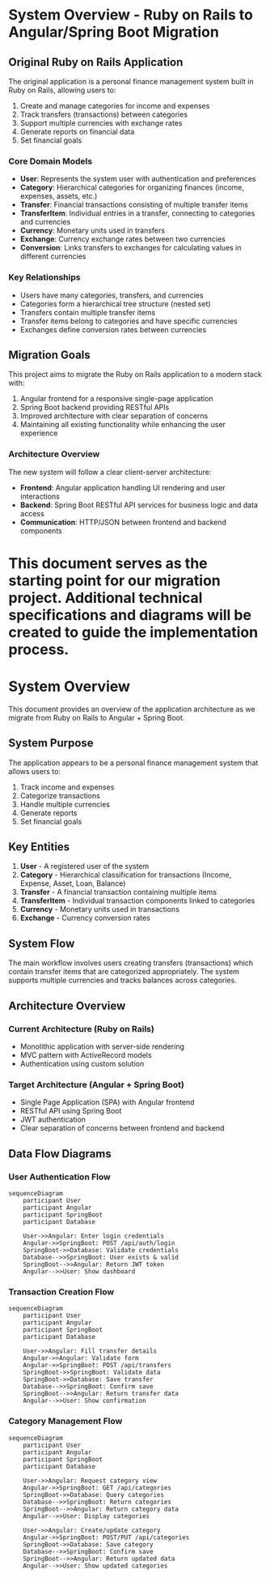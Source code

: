 
# System Overview - Ruby on Rails to Angular/Spring Boot Migration

## Original Ruby on Rails Application

The original application is a personal finance management system built in Ruby on Rails, allowing users to:

1. Create and manage categories for income and expenses
2. Track transfers (transactions) between categories
3. Support multiple currencies with exchange rates
4. Generate reports on financial data
5. Set financial goals

### Core Domain Models

- **User**: Represents the system user with authentication and preferences
- **Category**: Hierarchical categories for organizing finances (income, expenses, assets, etc.)
- **Transfer**: Financial transactions consisting of multiple transfer items
- **TransferItem**: Individual entries in a transfer, connecting to categories and currencies 
- **Currency**: Monetary units used in transfers
- **Exchange**: Currency exchange rates between two currencies
- **Conversion**: Links transfers to exchanges for calculating values in different currencies

### Key Relationships

- Users have many categories, transfers, and currencies
- Categories form a hierarchical tree structure (nested set)
- Transfers contain multiple transfer items
- Transfer items belong to categories and have specific currencies
- Exchanges define conversion rates between currencies

## Migration Goals

This project aims to migrate the Ruby on Rails application to a modern stack with:

1. Angular frontend for a responsive single-page application
2. Spring Boot backend providing RESTful APIs
3. Improved architecture with clear separation of concerns
4. Maintaining all existing functionality while enhancing the user experience

### Architecture Overview

The new system will follow a clear client-server architecture:

- **Frontend**: Angular application handling UI rendering and user interactions
- **Backend**: Spring Boot RESTful API services for business logic and data access
- **Communication**: HTTP/JSON between frontend and backend components

This document serves as the starting point for our migration project. Additional technical specifications and diagrams will be created to guide the implementation process.
=======
# System Overview

This document provides an overview of the application architecture as we migrate from Ruby on Rails to Angular + Spring Boot.

## System Purpose

The application appears to be a personal finance management system that allows users to:
1. Track income and expenses
2. Categorize transactions
3. Handle multiple currencies
4. Generate reports
5. Set financial goals

## Key Entities

1. **User** - A registered user of the system
2. **Category** - Hierarchical classification for transactions (Income, Expense, Asset, Loan, Balance)
3. **Transfer** - A financial transaction containing multiple items
4. **TransferItem** - Individual transaction components linked to categories
5. **Currency** - Monetary units used in transactions
6. **Exchange** - Currency conversion rates

## System Flow

The main workflow involves users creating transfers (transactions) which contain transfer items that are categorized appropriately. The system supports multiple currencies and tracks balances across categories.

## Architecture Overview

### Current Architecture (Ruby on Rails)
- Monolithic application with server-side rendering
- MVC pattern with ActiveRecord models
- Authentication using custom solution

### Target Architecture (Angular + Spring Boot)
- Single Page Application (SPA) with Angular frontend
- RESTful API using Spring Boot
- JWT authentication
- Clear separation of concerns between frontend and backend

## Data Flow Diagrams

### User Authentication Flow
```mermaid
sequenceDiagram
    participant User
    participant Angular
    participant SpringBoot
    participant Database
    
    User->>Angular: Enter login credentials
    Angular->>SpringBoot: POST /api/auth/login
    SpringBoot->>Database: Validate credentials
    Database-->>SpringBoot: User exists & valid
    SpringBoot-->>Angular: Return JWT token
    Angular-->>User: Show dashboard
```

### Transaction Creation Flow
```mermaid
sequenceDiagram
    participant User
    participant Angular
    participant SpringBoot
    participant Database
    
    User->>Angular: Fill transfer details
    Angular->>Angular: Validate form
    Angular->>SpringBoot: POST /api/transfers
    SpringBoot->>SpringBoot: Validate data
    SpringBoot->>Database: Save transfer
    Database-->>SpringBoot: Confirm save
    SpringBoot-->>Angular: Return transfer data
    Angular-->>User: Show confirmation
```

### Category Management Flow
```mermaid
sequenceDiagram
    participant User
    participant Angular
    participant SpringBoot
    participant Database
    
    User->>Angular: Request category view
    Angular->>SpringBoot: GET /api/categories
    SpringBoot->>Database: Query categories
    Database-->>SpringBoot: Return categories
    SpringBoot-->>Angular: Return category data
    Angular-->>User: Display categories
    
    User->>Angular: Create/update category
    Angular->>SpringBoot: POST/PUT /api/categories
    SpringBoot->>Database: Save category
    Database-->>SpringBoot: Confirm save
    SpringBoot-->>Angular: Return updated data
    Angular-->>User: Show updated categories
```
